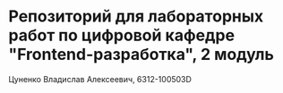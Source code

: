 # Репозиторий для лабораторных работ по цифровой кафедре "Frontend-разработка", 2 модуль
Цуненко Владислав Алексеевич, 6312-100503D
